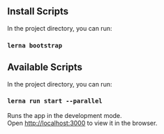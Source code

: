 ## Install Scripts

In the project directory, you can run:

### `lerna bootstrap`

## Available Scripts

In the project directory, you can run:

### `lerna run start --parallel`

Runs the app in the development mode.\
Open [http://localhost:3000](http://localhost:3000) to view it in the browser.

